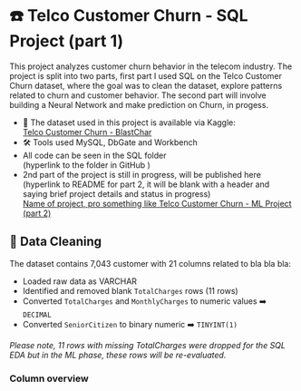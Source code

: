 # :phone: Telco Customer Churn - SQL Project (part 1)

This project analyzes customer churn behavior in the telecom industry. The project is split into two parts, first part I used SQL on the Telco Customer Churn dataset, where the goal was to clean the dataset, explore patterns related to churn and customer behavior. The second part will involve building a Neural Network and make prediction on Churn, in progess.

- 📂 The dataset used in this project is available via Kaggle: \
 <a href="https://www.kaggle.com/datasets/blastchar/telco-customer-churn"> Telco Customer Churn - BlastChar </a>
- 🛠️ Tools used MySQL, DbGate and Workbench
- All code can be seen in the SQL folder \
  (hyperlink to the folder in GitHub )
- 2nd part of the project is still in progress, will be published here (hyperlink to README for part 2, it will be blank with a header and saying brief project details and status in progress) \
<a href="Github link"> Name of project, pro something like Telco Customer Churn - ML Project (part 2) </a>

## 🧹 Data Cleaning
The dataset contains 7,043 customer with 21 columns related to bla bla bla:

- Loaded raw data as VARCHAR
- Identified and removed blank `TotalCharges` rows (11 rows)
- Converted `TotalCharges` and `MonthlyCharges` to numeric values ➡️ `DECIMAL`
- Converted `SeniorCitizen` to binary numeric  ➡️ `TINYINT(1)`
  
*Please note, 11 rows with missing TotalCharges were dropped for the SQL EDA but in the ML phase, these rows will be re-evaluated.*
  
### Column overview

